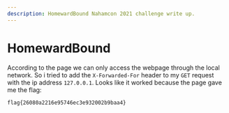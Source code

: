 ```yaml
---
description: HomewardBound Nahamcon 2021 challenge write up.
---
```


# HomewardBound

According to the page we can only access the webpage through the local network. So i tried to add the `X-Forwarded-For` header to my `GET` request with the ip address `127.0.0.1`. Looks like it worked because the page gave me the flag:

```
flag{26080a2216e95746ec3e932002b9baa4}
```
